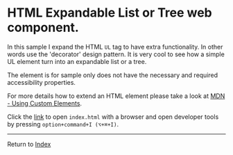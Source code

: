 # HTML Expandable List or Tree web component.

In this sample I expand the HTML `UL` tag to have extra functionality. In other words use the 'decorator' design pattern.
It is very cool to see how a simple UL element turn into an expandable list or a tree.

The element is for sample only does not have the necessary and required accessibility properties. 

For more details how to extend an HTML element please take a look at [MDN - Using Custom Elements](https://developer.mozilla.org/en-US/docs/Web/Web_Components/Using_custom_elements).

Click the [link](index.html) to open `index.html` with a browser and open developer tools by pressing `option+command+I (⌥+⌘+I)`.


---
Return to [Index](../../README.md)